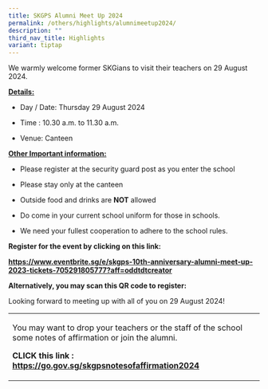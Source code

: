 ```yaml
---
title: SKGPS Alumni Meet Up 2024
permalink: /others/highlights/alumnimeetup2024/
description: ""
third_nav_title: Highlights
variant: tiptap
---
```

<p>We warmly welcome former SKGians to visit their teachers on 29 August
2024.</p>
<p><strong><u>Details:</u></strong>
</p>
<ul data-tight="true" class="tight">
<li>
<p>Day / Date: Thursday 29 August 2024</p>
</li>
<li>
<p>Time : 10.30 a.m. to 11.30 a.m.</p>
</li>
<li>
<p>Venue: Canteen</p>
</li>
</ul>
<p><strong><u>Other Important information:</u></strong>
</p>
<ul data-tight="true" class="tight">
<li>
<p>Please register at the security guard post as you enter the school</p>
</li>
<li>
<p>Please stay only at the canteen</p>
</li>
<li>
<p>Outside food and drinks are <strong>NOT</strong> allowed</p>
</li>
<li>
<p>Do come in your current school uniform for those in schools.</p>
</li>
<li>
<p>We need your fullest cooperation to adhere to the school rules.</p>
</li>
</ul>
<p><strong>Register for the event by clicking on this link:</strong>
</p>
<p><strong><a href="https://www.eventbrite.sg/e/skgps-10th-anniversary-alumni-meet-up-2023-tickets-705291805777?aff=oddtdtcreator" rel="noopener noreferrer nofollow" target="_blank">https://www.eventbrite.sg/e/skgps-10th-anniversary-alumni-meet-up-2023-tickets-705291805777?aff=oddtdtcreator</a></strong>
</p>
<p><strong>Alternatively, you may scan this QR code to register:</strong>
</p>
<p></p>
<p>Looking forward to meeting up with all of you on 29 August 2024!</p>
<table style="minWidth: 25px">
<colgroup>
<col>
</colgroup>
<tbody>
<tr>
<td rowspan="1" colspan="1">
<p>You may want to drop your teachers or the staff of the school some notes
of affirmation or join the alumni.&nbsp;</p>
<p><strong>CLICK this link : <a href="https://go.gov.sg/skgpsnotesofaffirmation2024" rel="noopener noreferrer nofollow" target="_blank">https://go.gov.sg/skgpsnotesofaffirmation2024</a> &nbsp;</strong>
</p>
</td>
</tr>
</tbody>
</table>
<p>&nbsp;</p>
